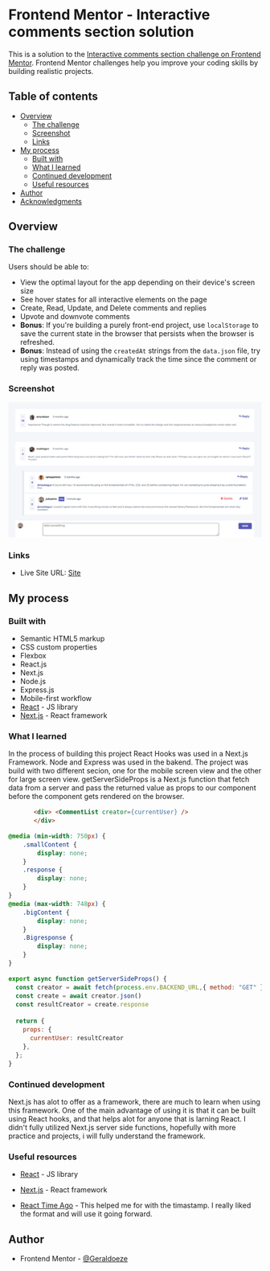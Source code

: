 # Frontend Mentor - Interactive comments section solution

This is a solution to the [Interactive comments section challenge on Frontend Mentor](https://www.frontendmentor.io/challenges/interactive-comments-section-iG1RugEG9). Frontend Mentor challenges help you improve your coding skills by building realistic projects. 

## Table of contents

- [Overview](#overview)
  - [The challenge](#the-challenge)
  - [Screenshot](#screenshot)
  - [Links](#links)
- [My process](#my-process)
  - [Built with](#built-with)
  - [What I learned](#what-i-learned)
  - [Continued development](#continued-development)
  - [Useful resources](#useful-resources)
- [Author](#author)
- [Acknowledgments](#acknowledgments)

## Overview

### The challenge

Users should be able to:

- View the optimal layout for the app depending on their device's screen size
- See hover states for all interactive elements on the page
- Create, Read, Update, and Delete comments and replies
- Upvote and downvote comments
- **Bonus**: If you're building a purely front-end project, use `localStorage` to save the current state in the browser that persists when the browser is refreshed.
- **Bonus**: Instead of using the `createdAt` strings from the `data.json` file, try using timestamps and dynamically track the time since the comment or reply was posted.

### Screenshot

![Screenshot](./public/images/comment-img.png)

### Links

- Live Site URL: [Site](https://comment-f-end.vercel.app/)

## My process

### Built with

- Semantic HTML5 markup
- CSS custom properties
- Flexbox
- React.js
- Next.js
- Node.js
- Express.js
- Mobile-first workflow
- [React](https://reactjs.org/) - JS library
- [Next.js](https://nextjs.org/) - React framework


### What I learned

In the process of building this project React Hooks was used in a Next.js Framework. Node and Express was used in the bakend.
The project was build with two different secion, one for the mobile screen view and the other for large screen view.
getServerSideProps is a Next.js function that fetch data from a server and pass the returned value as props to our component before the component gets rendered on the browser.



```html
       <div> <CommentList creator={currentUser} />
       </div>
```
```css
@media (min-width: 750px) {
    .smallContent {
        display: none;
    }
    .response {
        display: none;
    }
}
@media (max-width: 748px) {
    .bigContent {
        display: none;
    }
    .Bigresponse {
        display: none;
    }
}
```
```js
export async function getServerSideProps() {
  const creator = await fetch(process.env.BACKEND_URL,{ method: "GET" });
  const create = await creator.json()
  const resultCreator = create.response
  
  return {
    props: {
      currentUser: resultCreator
    },
  };
}
```

### Continued development

Next.js has alot to offer as a framework, there are much to learn when using this framework. One of the main advantage of using it is that it can be built using React hooks, and that helps alot for anyone that is larning React.
I didn't fully utilized Next.js server side functions, hopefully with more practice and projects, i will fully understand the framework.

### Useful resources

- [React](https://reactjs.org/) - JS library
- [Next.js](https://nextjs.org/) - React framework

- [React Time Ago](https://www.npmjs.com/package/react-time-ago) - This helped me for with the timastamp. I really liked the format and will use it going forward.


## Author

- Frontend Mentor - [@Geraldoeze](https://www.frontendmentor.io/profile/Geraldoeze)



